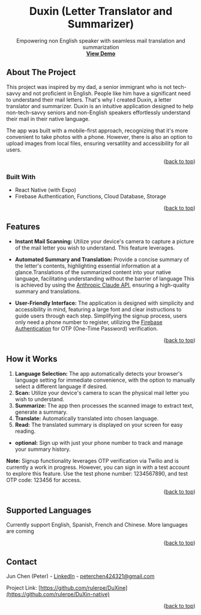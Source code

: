 <a name="readme-top"></a>

<br />
<div align="center">

<h1 align="center">Duxin (Letter Translator and Summarizer)</h3>

  <p align="center">
    Empowering non English speaker with seamless mail translation and summarization
    <br />
    <a href="https://www.duxinapp.com"><strong>View Demo</strong></a>
  </p>
</div>

<!-- ABOUT THE PROJECT -->

## About The Project

This project was inspired by my dad, a senior immigrant who is not tech-savvy and not proficient in English. People like him have a significant need to understand their mail letters. That's why I created Duxin, a letter translator and summarizer. Duxin is an intuitive application designed to help non-tech-savvy seniors and non-English speakers effortlessly understand their mail in their native language.

The app was built with a mobile-first approach, recognizing that it's more convenient to take photos with a phone. However, there is also an option to upload images from local files, ensuring versatility and accessibility for all users.

<p align="right">(<a target="_blank" href="#readme-top">back to top</a>)</p>

### Built With

- React Native (with Expo)
- Firebase Authentication, Functions, Cloud Database, Storage

<p align="right">(<a href="#readme-top">back to top</a>)</p>

## Features

- **Instant Mail Scanning:** Utilize your device's camera to capture a picture of the mail letter you wish to understand. This feature leverages.

- **Automated Summary and Translation:** Provide a concise summary of the letter's contents, highlighting essential information at a glance.Translations of the summarized content into your native language, facilitating understanding without the barrier of language This is achieved by using the [Anthropic Claude API](https://www.anthropic.com/api), ensuring a high-quality summary and translations.

- **User-Friendly Interface:** The application is designed with simplicity and accessibility in mind, featuring a large font and clear instructions to guide users through each step. Simplifying the signup process, users only need a phone number to register, utilizing the [Firebase Authentication](https://firebase.google.com/products/auth) for OTP (One-Time Password) verification.

<p align="right">(<a href="#readme-top">back to top</a>)</p>

## How it Works

1. **Language Selection:** The app automatically detects your browser's language setting for immediate convenience, with the option to manually select a different language if desired.
2. **Scan:** Utilize your device's camera to scan the physical mail letter you wish to understand.
3. **Summarize:** The app then processes the scanned image to extract text, generate a summary.
4. **Translate:** Automatically translated into chosen language.
5. **Read:** The translated summary is displayed on your screen for easy reading.

- **optional:** Sign up with just your phone number to track and manage your summary history.

**Note:** Signup functionality leverages OTP verification via Twilio and is currently a work in progress. However, you can sign in with a test account to explore this feature. Use the test phone number: 1234567890, and test OTP code: 123456 for access.

<p align="right">(<a href="#readme-top">back to top</a>)</p>

## Supported Languages

Currently support English, Spanish, French and Chinese. More languages are coming

<p align="right">(<a href="#readme-top">back to top</a>)</p>

## Contact

Jun Chen (Peter) - [LinkedIn](https://www.linkedin.com/in/jun-peter-chen-189399117/) - peterchen424321@gmail.com

Project Link: [https://github.com/rulerpe/DuXine](https://github.com/rulerpe/DuXin-native)

<p align="right">(<a href="#readme-top">back to top</a>)</p>
